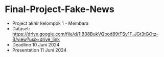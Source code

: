 # Final-Project-Fake-News
- Project akhir kelompok 1 - Membara
- Dataset: https://drive.google.com/file/d/1IB08BukVQbod89tTSy1F_JGt3tGOtz-B/view?usp=drive_link
- Deadline 10 Juni 2024
- Presentation 11 Juni 2024
